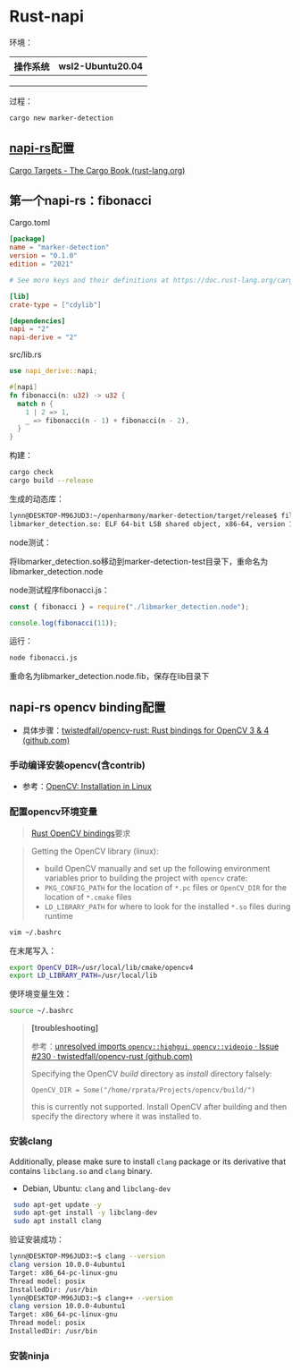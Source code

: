 # Rust-napi

环境：

| 操作系统 | wsl2-Ubuntu20.04 |
| -------- | ---------------- |
|          |                  |
|          |                  |
|          |                  |

过程：

```bash
cargo new marker-detection
```

## [napi-rs](https://crates.io/crates/napi)配置

[Cargo Targets - The Cargo Book (rust-lang.org)](https://doc.rust-lang.org/cargo/reference/cargo-targets.html)

## 第一个napi-rs：fibonacci

Cargo.toml

```toml
[package]
name = "marker-detection"
version = "0.1.0"
edition = "2021"

# See more keys and their definitions at https://doc.rust-lang.org/cargo/reference/manifest.html

[lib]
crate-type = ["cdylib"]

[dependencies]
napi = "2"
napi-derive = "2"
```

src/lib.rs

```rust
use napi_derive::napi;

#[napi]
fn fibonacci(n: u32) -> u32 {
  match n {
    1 | 2 => 1,
    _ => fibonacci(n - 1) + fibonacci(n - 2),
  }
}
```
构建：
```bash
cargo check
cargo build --release
```

生成的动态库：

```bash
lynn@DESKTOP-M96JUD3:~/openharmony/marker-detection/target/release$ file libmarker_detection.so
libmarker_detection.so: ELF 64-bit LSB shared object, x86-64, version 1 (SYSV), dynamically linked, BuildID[sha1]=820f6cfcd1675b01e23d18543ad8ad9b388, with debug_info, not stripped
```

node测试：

将libmarker_detection.so移动到marker-detection-test目录下，重命名为libmarker_detection.node

node测试程序fibonacci.js：

```javascript
const { fibonacci } = require("./libmarker_detection.node");

console.log(fibonacci(11));
```

运行：

```bash
node fibonacci.js
```

重命名为libmarker_detection.node.fib，保存在lib目录下

## napi-rs opencv binding配置

- 具体步骤：[twistedfall/opencv-rust: Rust bindings for OpenCV 3 & 4 (github.com)](https://github.com/twistedfall/opencv-rust)

### 手动编译安装opencv(含contrib)

- 参考：[OpenCV: Installation in Linux](https://docs.opencv.org/4.5.5/d7/d9f/tutorial_linux_install.html)

### 配置opencv环境变量

>[Rust OpenCV bindings](https://github.com/twistedfall/opencv-rust)要求

>Getting the OpenCV library (linux):
>
>- build OpenCV manually and set up the following environment variables prior to building the project with `opencv` crate:
>  - `PKG_CONFIG_PATH` for the location of `*.pc` files or `OpenCV_DIR` for the location of `*.cmake` files
>  - `LD_LIBRARY_PATH` for where to look for the installed `*.so` files during runtime

```bash
vim ~/.bashrc
```

在末尾写入：

```bash
export OpenCV_DIR=/usr/local/lib/cmake/opencv4
export LD_LIBRARY_PATH=/usr/local/lib
```

使环境变量生效：

```bash
source ~/.bashrc
```

> **[troubleshooting]**
>
> 参考：[unresolved imports `opencv::highgui`, `opencv::videoio` · Issue #230 · twistedfall/opencv-rust (github.com)](https://github.com/twistedfall/opencv-rust/issues/230)
>
> Specifying the OpenCV *build* directory as *install* directory falsely:
>
> ```
> OpenCV_DIR = Some("/home/rprata/Projects/opencv/build/")
> ```
>
> this is currently not supported. Install OpenCV after building and then specify the directory where it was installed to.

### 安装clang

Additionally, please make sure to install `clang` package or its derivative that contains `libclang.so` and `clang` binary.

- Debian, Ubuntu: `clang` and `libclang-dev`

```bash
 sudo apt-get update -y
 sudo apt-get install -y libclang-dev
 sudo apt install clang
```

验证安装成功：

```bash
lynn@DESKTOP-M96JUD3:~$ clang --version
clang version 10.0.0-4ubuntu1
Target: x86_64-pc-linux-gnu
Thread model: posix
InstalledDir: /usr/bin
lynn@DESKTOP-M96JUD3:~$ clang++ --version
clang version 10.0.0-4ubuntu1
Target: x86_64-pc-linux-gnu
Thread model: posix
InstalledDir: /usr/bin
```

### 安装ninja

